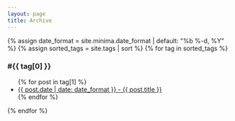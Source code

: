 ```yaml
---
layout: page
title: Archive
---
```


{% assign date_format = site.minima.date_format | default: "%b %-d, %Y" %}
{% assign sorted_tags = site.tags | sort %}
{% for tag in sorted_tags %}
  <h3 id="{{ tag[0] }}">#{{ tag[0] }}</h3>
  <ul>
    {% for post in tag[1] %}
      <li><a href="{{ post.url | relative_url }}">{{ post.date | date: date_format }} - {{ post.title }}</a></li>
    {% endfor %}
  </ul>
{% endfor %}
